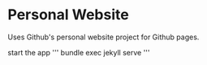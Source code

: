 # Personal Website

Uses Github's personal website project for Github pages.

start the app
'''
bundle exec jekyll serve
'''